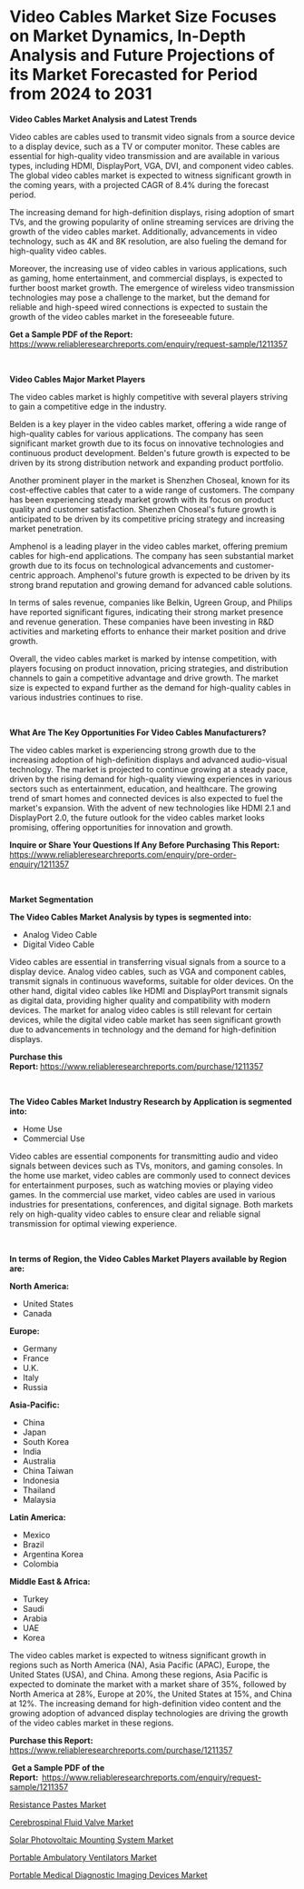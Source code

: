 <p><h1>Video Cables Market Size Focuses on Market Dynamics, In-Depth Analysis and Future Projections of its Market Forecasted for Period from 2024 to 2031</h1></p><p><strong>Video Cables Market Analysis and Latest Trends</strong></p>
<p><p>Video cables are cables used to transmit video signals from a source device to a display device, such as a TV or computer monitor. These cables are essential for high-quality video transmission and are available in various types, including HDMI, DisplayPort, VGA, DVI, and component video cables. The global video cables market is expected to witness significant growth in the coming years, with a projected CAGR of 8.4% during the forecast period.</p><p>The increasing demand for high-definition displays, rising adoption of smart TVs, and the growing popularity of online streaming services are driving the growth of the video cables market. Additionally, advancements in video technology, such as 4K and 8K resolution, are also fueling the demand for high-quality video cables.</p><p>Moreover, the increasing use of video cables in various applications, such as gaming, home entertainment, and commercial displays, is expected to further boost market growth. The emergence of wireless video transmission technologies may pose a challenge to the market, but the demand for reliable and high-speed wired connections is expected to sustain the growth of the video cables market in the foreseeable future.</p></p>
<p><strong>Get a Sample PDF of the Report:&nbsp;</strong> <a href="https://www.reliableresearchreports.com/enquiry/request-sample/1211357">https://www.reliableresearchreports.com/enquiry/request-sample/1211357</a></p>
<p>&nbsp;</p>
<p><strong>Video Cables Major Market Players</strong></p>
<p><p>The video cables market is highly competitive with several players striving to gain a competitive edge in the industry. </p><p>Belden is a key player in the video cables market, offering a wide range of high-quality cables for various applications. The company has seen significant market growth due to its focus on innovative technologies and continuous product development. Belden's future growth is expected to be driven by its strong distribution network and expanding product portfolio.</p><p>Another prominent player in the market is Shenzhen Choseal, known for its cost-effective cables that cater to a wide range of customers. The company has been experiencing steady market growth with its focus on product quality and customer satisfaction. Shenzhen Choseal's future growth is anticipated to be driven by its competitive pricing strategy and increasing market penetration.</p><p>Amphenol is a leading player in the video cables market, offering premium cables for high-end applications. The company has seen substantial market growth due to its focus on technological advancements and customer-centric approach. Amphenol's future growth is expected to be driven by its strong brand reputation and growing demand for advanced cable solutions.</p><p>In terms of sales revenue, companies like Belkin, Ugreen Group, and Philips have reported significant figures, indicating their strong market presence and revenue generation. These companies have been investing in R&D activities and marketing efforts to enhance their market position and drive growth.</p><p>Overall, the video cables market is marked by intense competition, with players focusing on product innovation, pricing strategies, and distribution channels to gain a competitive advantage and drive growth. The market size is expected to expand further as the demand for high-quality cables in various industries continues to rise.</p></p>
<p>&nbsp;</p>
<p><strong>What Are The Key Opportunities For Video Cables Manufacturers?</strong></p>
<p><p>The video cables market is experiencing strong growth due to the increasing adoption of high-definition displays and advanced audio-visual technology. The market is projected to continue growing at a steady pace, driven by the rising demand for high-quality viewing experiences in various sectors such as entertainment, education, and healthcare. The growing trend of smart homes and connected devices is also expected to fuel the market's expansion. With the advent of new technologies like HDMI 2.1 and DisplayPort 2.0, the future outlook for the video cables market looks promising, offering opportunities for innovation and growth.</p></p>
<p><strong>Inquire or Share Your Questions If Any Before Purchasing This Report:</strong> <a href="https://www.reliableresearchreports.com/enquiry/pre-order-enquiry/1211357">https://www.reliableresearchreports.com/enquiry/pre-order-enquiry/1211357</a></p>
<p>&nbsp;</p>
<p><strong>Market Segmentation</strong></p>
<p><strong>The Video Cables Market Analysis by types is segmented into:</strong></p>
<p><ul><li>Analog Video Cable</li><li>Digital Video Cable</li></ul></p>
<p><p>Video cables are essential in transferring visual signals from a source to a display device. Analog video cables, such as VGA and component cables, transmit signals in continuous waveforms, suitable for older devices. On the other hand, digital video cables like HDMI and DisplayPort transmit signals as digital data, providing higher quality and compatibility with modern devices. The market for analog video cables is still relevant for certain devices, while the digital video cable market has seen significant growth due to advancements in technology and the demand for high-definition displays.</p></p>
<p><strong>Purchase this Report:&nbsp;</strong><a href="https://www.reliableresearchreports.com/purchase/1211357">https://www.reliableresearchreports.com/purchase/1211357</a></p>
<p>&nbsp;</p>
<p><strong>The Video Cables Market Industry Research by Application is segmented into:</strong></p>
<p><ul><li>Home Use</li><li>Commercial Use</li></ul></p>
<p><p>Video cables are essential components for transmitting audio and video signals between devices such as TVs, monitors, and gaming consoles. In the home use market, video cables are commonly used to connect devices for entertainment purposes, such as watching movies or playing video games. In the commercial use market, video cables are used in various industries for presentations, conferences, and digital signage. Both markets rely on high-quality video cables to ensure clear and reliable signal transmission for optimal viewing experience.</p></p>
<p>&nbsp;</p>
<p><strong>In terms of Region, the Video Cables Market Players available by Region are:</strong></p>
<p>
    <p> <strong> North America: </strong>
        <ul>
            <li>United States</li>
            <li>Canada</li>
        </ul>
        </p> 
    <p> <strong> Europe: </strong>
        <ul>
            <li>Germany</li>
            <li>France</li>
            <li>U.K.</li>
            <li>Italy</li>
            <li>Russia</li>
        </ul>
        </p> 
    <p> <strong> Asia-Pacific: </strong>
        <ul>
            <li>China</li>
            <li>Japan</li>
            <li>South Korea</li>
            <li>India</li>
            <li>Australia</li>
            <li>China Taiwan</li>
            <li>Indonesia</li>
            <li>Thailand</li>
            <li>Malaysia</li>
        </ul>
        </p> 
    <p> <strong> Latin America: </strong>
        <ul>
            <li>Mexico</li>
            <li>Brazil</li>
            <li>Argentina Korea</li>
            <li>Colombia</li>
        </ul>
        </p> 
    <p> <strong> Middle East & Africa: </strong>
        <ul>
            <li>Turkey</li>
            <li>Saudi</li>
            <li>Arabia</li>
            <li>UAE</li>
            <li>Korea</li>
        </ul>
    </p>
    </p>
<p><p>The video cables market is expected to witness significant growth in regions such as North America (NA), Asia Pacific (APAC), Europe, the United States (USA), and China. Among these regions, Asia Pacific is expected to dominate the market with a market share of 35%, followed by North America at 28%, Europe at 20%, the United States at 15%, and China at 12%. The increasing demand for high-definition video content and the growing adoption of advanced display technologies are driving the growth of the video cables market in these regions.</p></p>
<p><strong>Purchase this Report: </strong><a href="https://www.reliableresearchreports.com/purchase/1211357">https://www.reliableresearchreports.com/purchase/1211357</a></p>
<p>&nbsp;<strong>Get a Sample PDF of the Report:&nbsp;&nbsp;</strong><a href="https://www.reliableresearchreports.com/enquiry/request-sample/1211357">https://www.reliableresearchreports.com/enquiry/request-sample/1211357</a></p>
<p><strong></strong></p>
<p><p><a href="https://medium.com/@christianhunter987/resistance-pastes-market-exploring-market-share-market-trends-and-future-growth-a224233cd457">Resistance Pastes Market</a></p><p><a href="https://medium.com/@dylangilbert65/cerebrospinal-fluid-valve-market-trends-forecast-and-competitive-analysis-to-2031-9dc9bfac7831">Cerebrospinal Fluid Valve Market</a></p><p><a href="https://medium.com/@christianhunter987/solar-photovoltaic-mounting-system-market-furnishes-information-on-market-share-market-trends-and-88a55a85c91e">Solar Photovoltaic Mounting System Market</a></p><p><a href="https://medium.com/@erickasauer/portable-ambulatory-ventilators-market-share-evolution-and-market-growth-trends-2024-2031-d5c449c554fb">Portable Ambulatory Ventilators Market</a></p><p><a href="https://medium.com/@erickasauer/decoding-portable-medical-diagnostic-imaging-devices-market-metrics-market-share-trends-and-b42599fe0a57">Portable Medical Diagnostic Imaging Devices Market</a></p></p>